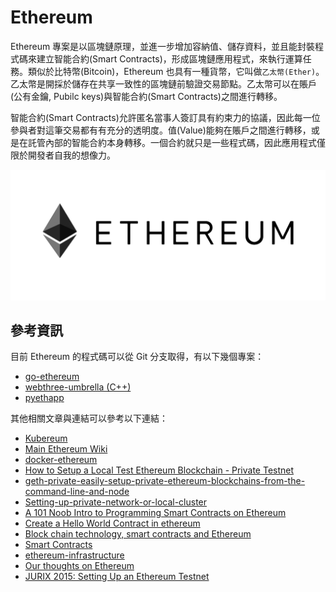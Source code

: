 # Ethereum
Ethereum 專案是以區塊鏈原理，並進一步增加容納值、儲存資料，並且能封裝程式碼來建立智能合約(Smart Contracts)，形成區塊鏈應用程式，來執行運算任務。類似於比特幣(Bitcoin)，Ethereum 也具有一種貨幣，它叫做`乙太幣(Ether)`。乙太幣是開採於儲存在共享一致性的區塊鏈前驗證交易節點。乙太幣可以在賬戶(公有金鑰, Pubilc keys)與智能合約(Smart Contracts)之間進行轉移。

智能合約(Smart Contracts)允許匿名當事人簽訂具有約束力的協議，因此每一位參與者對這筆交易都有有充分的透明度。值(Value)能夠在賬戶之間進行轉移，或是在託管內部的智能合約本身轉移。一個合約就只是一些程式碼，因此應用程式僅限於開發者自我的想像力。

![ethereum-logo](images/ethereum-logo.png)

## 參考資訊
目前 Ethereum 的程式碼可以從 Git 分支取得，有以下幾個專案：
* [go-ethereum](https://github.com/ethereum/go-ethereum)
* [webthree-umbrella (C++)](https://github.com/ethereum/webthree-umbrella)
* [pyethapp](https://github.com/ethereum/pyethapp)

其他相關文章與連結可以參考以下連結：
- [Kubereum](https://github.com/kairen/kubereum)
- [Main Ethereum Wiki](https://github.com/ethereum/wiki/wiki)
- [docker-ethereum](https://github.com/Kunstmaan/docker-ethereum)
- [How to Setup a Local Test Ethereum Blockchain - Private Testnet](http://www.lightrains.com/blog/setup-local-ethereum-blockchain-private-testnet)
- [geth-private-easily-setup-private-ethereum-blockchains-from-the-command-line-and-node](http://www.hiddentao.com/archives/2016/04/04/geth-private-easily-setup-private-ethereum-blockchains-from-the-command-line-and-node/)
- [Setting-up-private-network-or-local-cluster](https://github.com/ethereum/go-ethereum/wiki/Setting-up-private-network-or-local-cluster)
- [A 101 Noob Intro to Programming Smart Contracts on Ethereum](https://medium.com/@ConsenSys/a-101-noob-intro-to-programming-smart-contracts-on-ethereum-695d15c1dab4#.qc8whd5nu)
- [Create a Hello World Contract in ethereum](https://www.google.com.tw/url?sa=t&rct=j&q=&esrc=s&source=web&cd=1&cad=rja&uact=8&ved=0ahUKEwjO58fws-nMAhUl2qYKHWw4A1sQFggaMAA&url=https%3A%2F%2Fwww.ethereum.org%2Fgreeter&usg=AFQjCNFv3ONgvzxGY1iysHpaXVNprIO5MA&sig2=hLDWM8HcUXwrKh3Pu1SXNg)
- [Block chain technology, smart contracts and Ethereum](https://developer.ibm.com/clouddataservices/2016/05/19/block-chain-technology-smart-contracts-and-ethereum/)
- [Smart Contracts](http://ether.fund/contracts/?p=2)
- [ethereum-infrastructure](https://github.com/vallard/ethereum-infrastructure)
- [Our thoughts on Ethereum](https://medium.com/@kpcb_edge/our-thoughts-on-ethereum-31520b164e00#.qp554vvrc)
- [JURIX 2015: Setting Up an Ethereum Testnet](http://billmarino2.github.io/general/2015/12/09/JURIX-2015-setting-up-an-ethereum-testnet.html)
